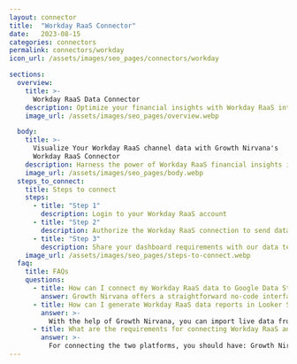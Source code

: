 ```yaml
---
layout: connector
title:  "Workday RaaS Connector"
date:   2023-08-15
categories: connectors
permalink: connectors/workday
icon_url: /assets/images/seo_pages/connectors/workday

sections:
  overview:
    title: >-
      Workday RaaS Data Connector
    description: Optimize your financial insights with Workday RaaS integration. Seamlessly merge financial data from Workday RaaS with Looker Studio's analytical capabilities, unlocking insights that drive financial strategies, budget analysis, and operational excellence.
    image_url: /assets/images/seo_pages/overview.webp

  body:
    title: >-
      Visualize Your Workday RaaS channel data with Growth Nirvana's
      Workday RaaS Connector
    description: Harness the power of Workday RaaS financial insights integrated into Looker Studio for strategic financial management decisions.
    image_url: /assets/images/seo_pages/body.webp
  steps_to_connect:
    title: Steps to connect
    steps:
      - title: "Step 1"
        description: Login to your Workday RaaS account
      - title: "Step 2"
        description: Authorize the Workday RaaS connection to send data to Growth Nirvana
      - title: "Step 3"
        description: Share your dashboard requirements with our data team. We will build the report for you.
    image_url: /assets/images/seo_pages/steps-to-connect.webp
  faq:
    title: FAQs
    questions:
      - title: How can I connect my Workday RaaS data to Google Data Studio/Looker Studio?
        answer: Growth Nirvana offers a straightforward no-code interface to connect to Workday RaaS data sources.
      - title: How can I generate Workday RaaS data reports in Looker Studio?
        answer: >-
          With the help of Growth Nirvana, you can import live data from Workday RaaS into Looker Studio. These data can be viewed in charts, tables, and dashboards to generate branded reports that can be shared instantly.
      - title: What are the requirements for connecting Workday RaaS and Looker Studio?
        answer: >-
          For connecting the two platforms, you should have: Growth Nirvana Account and Workday RaaS Ads Account
---
```

